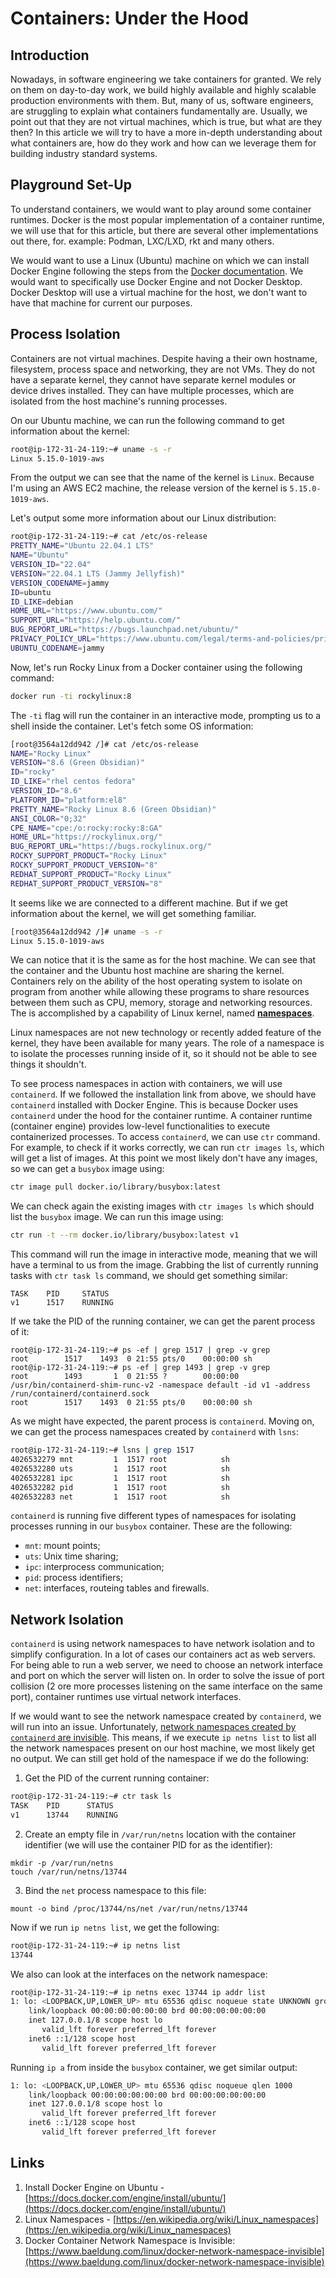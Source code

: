 # Containers: Under the Hood

## Introduction

Nowadays, in software engineering we take containers for granted. We rely on them on day-to-day work, we build highly available and highly scalable production environments with them. But, many of us, software engineers, are struggling to explain what containers fundamentally are. Usually, we point out that they are not virtual machines, which is true, but what are they then? In this article we will try to have a more in-depth understanding about what containers are, how do they work and how can we leverage them for building industry standard systems.

## Playground Set-Up

To understand containers, we would want to play around some container runtimes. Docker is the most popular implementation of a container runtime, we will use that for this article, but there are several other implementations out there, for. example: Podman, LXC/LXD, rkt and many others.

We would want to use a Linux (Ubuntu) machine on which we can install Docker Engine following the steps from the [Docker documentation](https://docs.docker.com/engine/install/ubuntu/). We would want to specifically use Docker Engine and not Docker Desktop. Docker Desktop will use a virtual machine for the host, we don't want to have that machine for current our purposes.

## Process Isolation

Containers are not virtual machines. Despite having a their own hostname, filesystem, process space and networking, they are not VMs. They do not have a separate kernel, they cannot have separate kernel modules or device drives installed. They can have multiple processes, which are isolated from the host machine's running processes.

On our Ubuntu machine, we can run the following command to get information about the kernel:

```bash
root@ip-172-31-24-119:~# uname -s -r
Linux 5.15.0-1019-aws
```

From the output we can see that the name of the kernel is `Linux`. Because I'm using an AWS EC2 machine, the release version of the kernel is `5.15.0-1019-aws`.

Let's output some more information about our Linux distribution:

```bash
root@ip-172-31-24-119:~# cat /etc/os-release
PRETTY_NAME="Ubuntu 22.04.1 LTS"
NAME="Ubuntu"
VERSION_ID="22.04"
VERSION="22.04.1 LTS (Jammy Jellyfish)"
VERSION_CODENAME=jammy
ID=ubuntu
ID_LIKE=debian
HOME_URL="https://www.ubuntu.com/"
SUPPORT_URL="https://help.ubuntu.com/"
BUG_REPORT_URL="https://bugs.launchpad.net/ubuntu/"
PRIVACY_POLICY_URL="https://www.ubuntu.com/legal/terms-and-policies/privacy-policy"
UBUNTU_CODENAME=jammy
```

Now, let's run Rocky Linux from a Docker container using the following command:

```bash
docker run -ti rockylinux:8
```

The `-ti` flag will run the container in an interactive mode, prompting us to a shell inside the container. Let's fetch some OS information:

```bash
[root@3564a12dd942 /]# cat /etc/os-release
NAME="Rocky Linux"
VERSION="8.6 (Green Obsidian)"
ID="rocky"
ID_LIKE="rhel centos fedora"
VERSION_ID="8.6"
PLATFORM_ID="platform:el8"
PRETTY_NAME="Rocky Linux 8.6 (Green Obsidian)"
ANSI_COLOR="0;32"
CPE_NAME="cpe:/o:rocky:rocky:8:GA"
HOME_URL="https://rockylinux.org/"
BUG_REPORT_URL="https://bugs.rockylinux.org/"
ROCKY_SUPPORT_PRODUCT="Rocky Linux"
ROCKY_SUPPORT_PRODUCT_VERSION="8"
REDHAT_SUPPORT_PRODUCT="Rocky Linux"
REDHAT_SUPPORT_PRODUCT_VERSION="8"
```

It seems like we are connected to a different machine. But if we get information about the kernel, we will get something familiar.

```bash
[root@3564a12dd942 /]# uname -s -r
Linux 5.15.0-1019-aws
```

We can notice that it is the same as for the host machine. We can see that the container and the Ubuntu host machine are sharing the kernel. Containers rely on the ability of the host operating system to isolate on program from another while allowing these programs to share resources between them such as CPU, memory, storage and networking resources. The is accomplished by a capability of Linux kernel, named [**namespaces**](https://en.wikipedia.org/wiki/Linux_namespaces).

Linux namespaces are not new technology or recently added feature of the kernel, they have been available for many years. The role of a namespace is to isolate the processes running inside of it, so it should not be able to see things it shouldn't.

To see process namespaces in action with containers, we will use `containerd`. If we followed the installation link from above, we should have `containerd` installed with Docker Engine. This is because Docker uses `containerd` under the hood for the container runtime. A container runtime (container engine) provides low-level functionalities to execute containerized processes. To access `containerd`, we can use `ctr` command. For example, to check if it works correctly, we can run `ctr images ls`, which will get a list of images. At this point we most likely don't have any images, so we can get a `busybox` image using:

```bash
ctr image pull docker.io/library/busybox:latest
```

We can check again the existing images with `ctr images ls` which should list the `busybox` image. We can run this image using:


```bash
ctr run -t --rm docker.io/library/busybox:latest v1
```

This command will run the image in interactive mode, meaning that we will have a terminal to us from the image. Grabbing the list of currently running tasks with `ctr task ls` command, we should get something similar:

```
TASK    PID     STATUS
v1      1517    RUNNING
```

If we take the PID of the running container, we can get the parent process of it:

```
root@ip-172-31-24-119:~# ps -ef | grep 1517 | grep -v grep
root        1517    1493  0 21:55 pts/0    00:00:00 sh
root@ip-172-31-24-119:~# ps -ef | grep 1493 | grep -v grep
root        1493       1  0 21:55 ?        00:00:00 /usr/bin/containerd-shim-runc-v2 -namespace default -id v1 -address /run/containerd/containerd.sock
root        1517    1493  0 21:55 pts/0    00:00:00 sh
```

As we might have expected, the parent process is `containerd`. Moving on, we can get the process namespaces created by `containerd` with `lsns`:

```bash
root@ip-172-31-24-119:~# lsns | grep 1517
4026532279 mnt         1  1517 root            sh
4026532280 uts         1  1517 root            sh
4026532281 ipc         1  1517 root            sh
4026532282 pid         1  1517 root            sh
4026532283 net         1  1517 root            sh
```

`containerd` is running five different types of namespaces for isolating processes running in our `busybox` container. These are the following:

- `mnt`: mount points;
- `uts`: Unix time sharing;
- `ipc`: interprocess communication;
- `pid`: process identifiers;
- `net`: interfaces, routeing tables and firewalls. 

## Network Isolation

`containerd` is using network namespaces to have network isolation and to simplify configuration. In a lot of cases our containers act as web servers. For being able to run a web server, we need to choose an network interface and port on which the server will listen on. In order to solve the issue of port collision (2 ore more processes listening on the same interface on the same port), container runtimes use virtual network interfaces.

If we would want to see the network namespace created by `containerd`, we will run into an issue. Unfortunately, [network namespaces created by `containerd` are invisible](https://www.baeldung.com/linux/docker-network-namespace-invisible). This means, if we execute `ip netns list` to list all the network namespaces present on our host machine, we most likely get no output. We can still get hold of the namespace if we do the following:

1. Get the PID of the current running container:

```bash
root@ip-172-31-24-119:~# ctr task ls
TASK    PID      STATUS
v1      13744    RUNNING
```

2. Create an empty file in `/var/run/netns` location with the container identifier (we will use the container PID for as the identifier):

```
mkdir -p /var/run/netns
touch /var/run/netns/13744
```

3. Bind the `net` process namespace to this file:

```
mount -o bind /proc/13744/ns/net /var/run/netns/13744
```

Now if we run `ip netns list`, we get the following:

```bash
root@ip-172-31-24-119:~# ip netns list
13744
```

We also can look at the interfaces on the network namespace:

```bash
root@ip-172-31-24-119:~# ip netns exec 13744 ip addr list
1: lo: <LOOPBACK,UP,LOWER_UP> mtu 65536 qdisc noqueue state UNKNOWN group default qlen 1000
    link/loopback 00:00:00:00:00:00 brd 00:00:00:00:00:00
    inet 127.0.0.1/8 scope host lo
       valid_lft forever preferred_lft forever
    inet6 ::1/128 scope host
       valid_lft forever preferred_lft forever
```

Running `ip a` from inside the `busybox` container, we get similar output:

```bash
1: lo: <LOOPBACK,UP,LOWER_UP> mtu 65536 qdisc noqueue qlen 1000
    link/loopback 00:00:00:00:00:00 brd 00:00:00:00:00:00
    inet 127.0.0.1/8 scope host lo
       valid_lft forever preferred_lft forever
    inet6 ::1/128 scope host
       valid_lft forever preferred_lft forever    
```

## Links

1. Install Docker Engine on Ubuntu - [https://docs.docker.com/engine/install/ubuntu/](https://docs.docker.com/engine/install/ubuntu/)
2. Linux Namespaces - [https://en.wikipedia.org/wiki/Linux_namespaces](https://en.wikipedia.org/wiki/Linux_namespaces)
3. Docker Container Network Namespace is Invisible: [https://www.baeldung.com/linux/docker-network-namespace-invisible](https://www.baeldung.com/linux/docker-network-namespace-invisible)